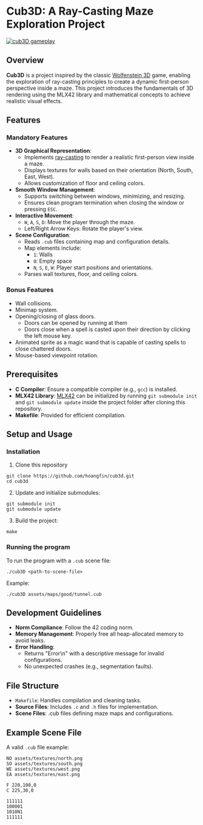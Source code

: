 # Cub3D: A Ray-Casting Maze Exploration Project
[![cub3D gameplay](https://img.youtube.com/vi/ThJYJcNBb5A/0.jpg)](https://www.youtube.com/watch?v=ThJYJcNBb5A)
## Overview
**Cub3D** is a project inspired by the classic [Wolfenstein 3D](https://en.wikipedia.org/wiki/Wolfenstein_3D) game, enabling the exploration of ray-casting principles to create a dynamic first-person perspective inside a maze. This project introduces the fundamentals of 3D rendering using the MLX42 library and mathematical concepts to achieve realistic visual effects.

## Features
### Mandatory Features
- **3D Graphical Representation**:
  - Implements [ray-casting](https://en.wikipedia.org/wiki/Ray_casting) to render a realistic first-person view inside a maze.
  - Displays textures for walls based on their orientation (North, South, East, West).
  - Allows customization of floor and ceiling colors.
- **Smooth Window Management**:
  - Supports switching between windows, minimizing, and resizing.
  - Ensures clean program termination when closing the window or pressing `ESC`.
- **Interactive Movement**:
  - `W`, `A`, `S`, `D`: Move the player through the maze.
  - Left/Right Arrow Keys: Rotate the player's view.
- **Scene Configuration**:
  - Reads `.cub` files containing map and configuration details.
  - Map elements include:
    - `1`: Walls
    - `0`: Empty space
    - `N`, `S`, `E`, `W`: Player start positions and orientations.
  - Parses wall textures, floor, and ceiling colors.
### Bonus Features
- Wall collisions.
- Minimap system.
- Opening/closing of glass doors.
  - Doors can be opened by running at them
  - Doors close when a spell is casted upon their direction by clicking the left mouse key.
- Animated sprite as a magic wand that is capable of casting spells to close chattered doors.
- Mouse-based viewpoint rotation.

## Prerequisites
- **C Compiler**: Ensure a compatible compiler (e.g., `gcc`) is installed.
- **MLX42 Library**: [MLX42](https://github.com/codam-coding-college/MLX42) can be initialized by running `git submodule init` and `git submodule update` inside the project folder after cloning this repository.
- **Makefile**: Provided for efficient compilation.

## Setup and Usage
### Installation
1. Clone this repository
```
git clone https://github.com/hoangfin/cub3d.git
cd cub3d
```
2. Update and initialize submodules:
```
git submodule init
git submodule update
```
3. Build the project:
```
make
```
### Running the program
To run the program with a `.cub` scene file:
```
./cub3D <path-to-scene-file>
```
Example:
```
./cub3D assets/maps/good/tunnel.cub
```
## Development Guidelines
- **Norm Compliance**: Follow the 42 coding norm.
- **Memory Management**: Properly free all heap-allocated memory to avoid leaks.
- **Error Handling**:
  - Returns "Error\n" with a descriptive message for invalid configurations.
  - No unexpected crashes (e.g., segmentation faults).

## File Structure
- `Makefile`: Handles compilation and cleaning tasks.
- **Source Files**: Includes `.c` and `.h` files for implementation.
- **Scene Files**: .cub files defining maze maps and configurations.

## Example Scene File
A valid `.cub` file example:
```
NO assets/textures/north.png
SO assets/textures/south.png
WE assets/textures/west.png
EA assets/textures/east.png

F 220,100,0
C 225,30,0

111111
100001
1010N1
111111
```
